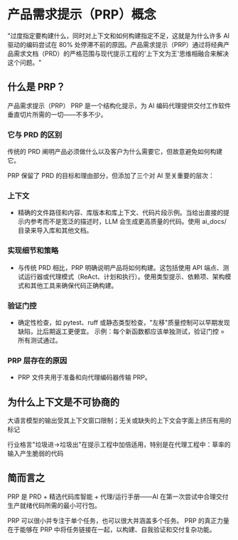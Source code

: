 # 产品需求提示（PRP）概念

"过度指定要构建什么，同时对上下文和如何构建指定不足，这就是为什么许多 AI 驱动的编码尝试在 80% 处停滞不前的原因。产品需求提示（PRP）通过将经典产品需求文档（PRD）的严格范围与现代提示工程的'上下文为王'思维相融合来解决这个问题。"

## 什么是 PRP？

产品需求提示（PRP）
PRP 是一个结构化提示，为 AI 编码代理提供交付工作软件垂直切片所需的一切——不多不少。

### 它与 PRD 的区别

传统的 PRD 阐明产品必须做什么以及客户为什么需要它，但故意避免如何构建它。

PRP 保留了 PRD 的目标和理由部分，但添加了三个对 AI 至关重要的层次：

### 上下文

- 精确的文件路径和内容、库版本和库上下文、代码片段示例。当给出直接的提示内参考而不是宽泛的描述时，LLM 会生成更高质量的代码。使用 ai_docs/ 目录来导入库和其他文档。

### 实现细节和策略

- 与传统 PRD 相比，PRP 明确说明产品将如何构建。这包括使用 API 端点、测试运行器或代理模式（ReAct、计划和执行）。使用类型提示、依赖项、架构模式和其他工具来确保代码正确构建。

### 验证门控

- 确定性检查，如 pytest、ruff 或静态类型检查，"左移"质量控制可以早期发现缺陷，比后期返工更便宜。
  示例：每个新函数都应该单独测试，验证门控 = 所有测试通过。

### PRP 层存在的原因

- PRP 文件夹用于准备和向代理编码器传输 PRP。

## 为什么上下文是不可协商的

大语言模型的输出受其上下文窗口限制；无关或缺失的上下文会字面上挤压有用的标记

行业格言"垃圾进→垃圾出"在提示工程中加倍适用，特别是在代理工程中：草率的输入产生脆弱的代码

## 简而言之

PRP 是 PRD + 精选代码库智能 + 代理/运行手册——AI 在第一次尝试中合理交付生产就绪代码所需的最小可行包。

PRP 可以很小并专注于单个任务，也可以很大并涵盖多个任务。
PRP 的真正力量在于能够在 PRP 中将任务链接在一起，以构建、自我验证和交付复杂功能。
